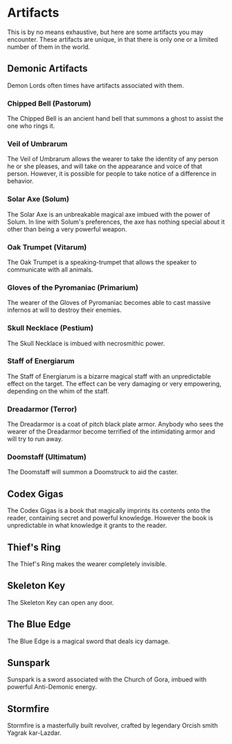 Artifacts
=========
This is by no means exhaustive, but here are some artifacts you may encounter. These artifacts are unique, in that there is only one or a limited number of them in the world.

Demonic Artifacts
-----------------
Demon Lords often times have artifacts associated with them.

### Chipped Bell (Pastorum)

The Chipped Bell is an ancient hand bell that summons a ghost to assist the one who rings it.

### Veil of Umbrarum

The Veil of Umbrarum allows the wearer to take the identity of any person he or she pleases, and will take on the appearance and voice of that person. However, it is possible for people to take notice of a difference in behavior.

### Solar Axe (Solum)

The Solar Axe is an unbreakable magical axe imbued with the power of Solum. In line with Solum's preferences, the axe has nothing special about it other than being a very powerful weapon.

### Oak Trumpet (Vitarum)

The Oak Trumpet is a speaking-trumpet that allows the speaker to communicate with all animals.

### Gloves of the Pyromaniac (Primarium)

The wearer of the Gloves of Pyromaniac becomes able to cast massive infernos at will to destroy their enemies.

### Skull Necklace (Pestium)

The Skull Necklace is imbued with necrosmithic power.

### Staff of Energiarum

The Staff of Energiarum is a bizarre magical staff with an unpredictable effect on the target. The effect can be very damaging or very empowering, depending on the whim of the staff.

### Dreadarmor (Terror)

The Dreadarmor is a coat of pitch black plate armor. Anybody who sees the wearer of the Dreadarmor become terrified of the intimidating armor and will try to run away.

### Doomstaff (Ultimatum)

The Doomstaff will summon a Doomstruck to aid the caster.

Codex Gigas
-----------
The Codex Gigas is a book that magically imprints its contents onto the reader, containing secret and powerful knowledge. However the book is unpredictable in what knowledge it grants to the reader.

Thief's Ring
------------
The Thief's Ring makes the wearer completely invisible.

Skeleton Key
------------
The Skeleton Key can open any door.

The Blue Edge
--------------
The Blue Edge is a magical sword that deals icy damage.

Sunspark
--------
Sunspark is a sword associated with the Church of Gora, imbued with powerful Anti-Demonic energy.

Stormfire
---------
Stormfire is a masterfully built revolver, crafted by legendary Orcish smith Yagrak kar-Lazdar.

